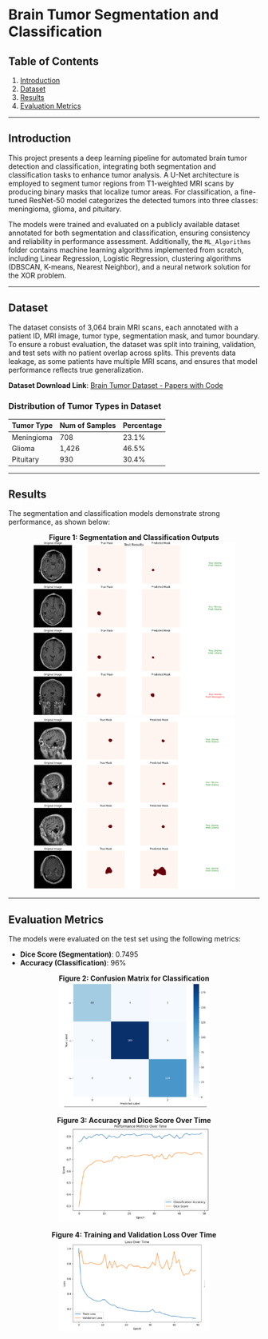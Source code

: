 # Brain Tumor Segmentation and Classification

## Table of Contents
1. [Introduction](#introduction)
2. [Dataset](#dataset)
3. [Results](#results)
4. [Evaluation Metrics](#evaluation-metrics)

---

## Introduction

This project presents a deep learning pipeline for automated brain tumor detection and classification, integrating both segmentation and classification tasks to enhance tumor analysis. A U-Net architecture is employed to segment tumor regions from T1-weighted MRI scans by producing binary masks that localize tumor areas. For classification, a fine-tuned ResNet-50 model categorizes the detected tumors into three classes: meningioma, glioma, and pituitary. 

The models were trained and evaluated on a publicly available dataset annotated for both segmentation and classification, ensuring consistency and reliability in performance assessment. Additionally, the `ML_Algorithms` folder contains machine learning algorithms implemented from scratch, including Linear Regression, Logistic Regression, clustering algorithms (DBSCAN, K-means, Nearest Neighbor), and a neural network solution for the XOR problem.

---

## Dataset

The dataset consists of 3,064 brain MRI scans, each annotated with a patient ID, MRI image, tumor type, segmentation mask, and tumor boundary. To ensure a robust evaluation, the dataset was split into training, validation, and test sets with no patient overlap across splits. This prevents data leakage, as some patients have multiple MRI scans, and ensures that model performance reflects true generalization.

**Dataset Download Link**: [Brain Tumor Dataset - Papers with Code](https://paperswithcode.com/dataset/brain-tumor-dataset)  

### Distribution of Tumor Types in Dataset  

| Tumor Type | Num of Samples | Percentage |
|------------|----------------|------------|
| Meningioma | 708            | 23.1%      |
| Glioma     | 1,426          | 46.5%      |
| Pituitary  | 930            | 30.4%      |

---

## Results  

The segmentation and classification models demonstrate strong performance, as shown below:  

<p align="center">
  <strong>Figure 1: Segmentation and Classification Outputs</strong><br>
  <img src="Results/result_1.PNG" width="80%"><br>
  <img src="Results/result_2.PNG" width="80%">
</p>

---

## Evaluation Metrics  

The models were evaluated on the test set using the following metrics:  

- **Dice Score (Segmentation)**: 0.7495  
- **Accuracy (Classification)**: 96%  

<p align="center">
  <strong>Figure 2: Confusion Matrix for Classification</strong><br>
  <img src="Results/confusion_matrix.PNG" width="60%">
</p>  

<p align="center">
  <strong>Figure 3: Accuracy and Dice Score Over Time</strong><br>
  <img src="Results/accuracy_dice_over_time.PNG" width="60%">
</p>  

<p align="center">
  <strong>Figure 4: Training and Validation Loss Over Time</strong><br>
  <img src="Results/loss_over_time.PNG" width="60%">
</p>
